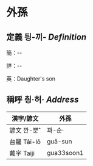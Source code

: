 # 外孫
## 定義 딍-끼- _Definition_
簡：--

詳：--

英：Daughter's son

## 稱呼 칑·허· _Address_

漢字/諺文 | 外孫
--- | ---
諺文 깐-뿐ˆ | 꽈-순·
台羅 Tâi-lô | guā-sun
戴字 Taiji | gua33soon1


